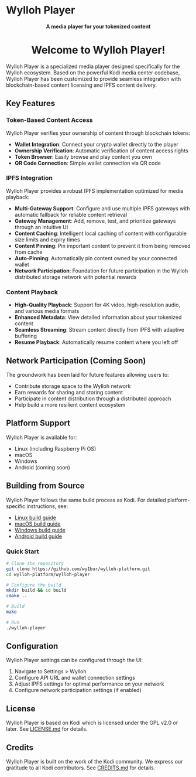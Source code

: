 # Wylloh Player

<p align="center">
  <strong>
    A media player for your tokenized content
  </strong>
</p>

<h1 align="center">
  Welcome to Wylloh Player!
</h1>

Wylloh Player is a specialized media player designed specifically for the Wylloh ecosystem. Based on the powerful Kodi media center codebase, Wylloh Player has been customized to provide seamless integration with blockchain-based content licensing and IPFS content delivery.

## Key Features

### Token-Based Content Access

Wylloh Player verifies your ownership of content through blockchain tokens:

- **Wallet Integration**: Connect your crypto wallet directly to the player
- **Ownership Verification**: Automatic verification of content access rights
- **Token Browser**: Easily browse and play content you own
- **QR Code Connection**: Simple wallet connection via QR code

### IPFS Integration

Wylloh Player provides a robust IPFS implementation optimized for media playback:

- **Multi-Gateway Support**: Configure and use multiple IPFS gateways with automatic fallback for reliable content retrieval
- **Gateway Management**: Add, remove, test, and prioritize gateways through an intuitive UI
- **Content Caching**: Intelligent local caching of content with configurable size limits and expiry times
- **Content Pinning**: Pin important content to prevent it from being removed from cache
- **Auto-Pinning**: Automatically pin content owned by your connected wallet
- **Network Participation**: Foundation for future participation in the Wylloh distributed storage network with potential rewards

### Content Playback

- **High-Quality Playback**: Support for 4K video, high-resolution audio, and various media formats
- **Enhanced Metadata**: View detailed information about your tokenized content
- **Seamless Streaming**: Stream content directly from IPFS with adaptive buffering
- **Resume Playback**: Automatically resume content where you left off

## Network Participation (Coming Soon)

The groundwork has been laid for future features allowing users to:

- Contribute storage space to the Wylloh network
- Earn rewards for sharing and storing content
- Participate in content distribution through a distributed approach
- Help build a more resilient content ecosystem

## Platform Support

Wylloh Player is available for:

- Linux (including Raspberry Pi OS)
- macOS
- Windows
- Android (coming soon)

## Building from Source

Wylloh Player follows the same build process as Kodi. For detailed platform-specific instructions, see:

- [Linux build guide](docs/README.Linux.md)
- [macOS build guide](docs/README.macOS.md)
- [Windows build guide](docs/README.Windows.md)
- [Android build guide](docs/README.Android.md)

### Quick Start

```bash
# Clone the repository
git clone https://github.com/wy1bur/wylloh-platform.git
cd wylloh-platform/wylloh-player

# Configure the build
mkdir build && cd build
cmake ..

# Build
make

# Run
./wylloh-player
```

## Configuration

Wylloh Player settings can be configured through the UI:

1. Navigate to Settings > Wylloh
2. Configure API URL and wallet connection settings
3. Adjust IPFS settings for optimal performance on your network
4. Configure network participation settings (if enabled)

## License

Wylloh Player is based on Kodi which is licensed under the GPL v2.0 or later. See [LICENSE.md](LICENSE.md) for details.

## Credits

Wylloh Player is built on the work of the Kodi community. We express our gratitude to all Kodi contributors. See [CREDITS.md](CREDITS.md) for details.
